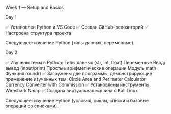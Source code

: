 Week 1 — Setup and Basics

Day 1

✅ Установлен Python и VS Code
✅ Создан GitHub-репозиторий
✅ Настроена структура проекта

Следующее: изучение Python (типы данных, переменные).

Day 2

✅ Изучены темы в Python:
    Типы данных (str, int, float)
    Переменные
    Ввод/вывод (input/print)
    Простые арифметические операции
    Модуль math
    Функция round()
✅ Загружены две программы, демонстрирующие применение изученных тем:
    Circle Area and Perimeter Calculator
    Currency Converter with Commission
✅ Установлены инструменты:
    Wireshark
    Nmap
✅ Создана виртуальная машина с Kali Linux

Следующее: изучение Python (условия, циклы, списки и базовые операции со списками).